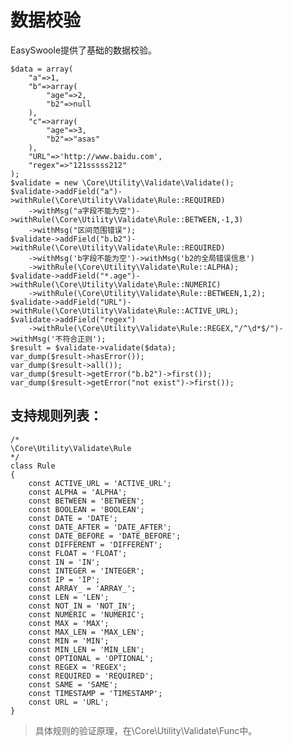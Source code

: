 # 数据校验
EasySwoole提供了基础的数据校验。
```
$data = array(
    "a"=>1,
    "b"=>array(
        "age"=>2,
        "b2"=>null
    ),
    "c"=>array(
        "age"=>3,
        "b2"=>"asas"
    ),
    "URL"=>'http://www.baidu.com',
    "regex"=>"121sssss212"
);
$validate = new \Core\Utility\Validate\Validate();
$validate->addField("a")->withRule(\Core\Utility\Validate\Rule::REQUIRED)
    ->withMsg("a字段不能为空")->withRule(\Core\Utility\Validate\Rule::BETWEEN,-1,3)
    ->withMsg("区间范围错误");
$validate->addField("b.b2")->withRule(\Core\Utility\Validate\Rule::REQUIRED)
    ->withMsg('b字段不能为空')->withMsg('b2的全局错误信息')
    ->withRule(\Core\Utility\Validate\Rule::ALPHA);
$validate->addField("*.age")->withRule(\Core\Utility\Validate\Rule::NUMERIC)
    ->withRule(\Core\Utility\Validate\Rule::BETWEEN,1,2);
$validate->addField("URL")->withRule(\Core\Utility\Validate\Rule::ACTIVE_URL);
$validate->addField("regex")
    ->withRule(\Core\Utility\Validate\Rule::REGEX,"/^\d*$/")->withMsg('不符合正则');
$result = $validate->validate($data);
var_dump($result->hasError());
var_dump($result->all());
var_dump($result->getError("b.b2")->first());
var_dump($result->getError("not exist")->first());
```

## 支持规则列表：
```
/*
\Core\Utility\Validate\Rule
*/
class Rule
{
    const ACTIVE_URL = 'ACTIVE_URL';
    const ALPHA = 'ALPHA';
    const BETWEEN = 'BETWEEN';
    const BOOLEAN = 'BOOLEAN';
    const DATE = 'DATE';
    const DATE_AFTER = 'DATE_AFTER';
    const DATE_BEFORE = 'DATE_BEFORE';
    const DIFFERENT = 'DIFFERENT';
    const FLOAT = 'FLOAT';
    const IN = 'IN';
    const INTEGER = 'INTEGER';
    const IP = 'IP';
    const ARRAY_ = 'ARRAY_';
    const LEN = 'LEN';
    const NOT_IN = 'NOT_IN';
    const NUMERIC = 'NUMERIC';
    const MAX = 'MAX';
    const MAX_LEN = 'MAX_LEN';
    const MIN = 'MIN';
    const MIN_LEN = 'MIN_LEN';
    const OPTIONAL = 'OPTIONAL';
    const REGEX = 'REGEX';
    const REQUIRED = 'REQUIRED';
    const SAME = 'SAME';
    const TIMESTAMP = 'TIMESTAMP';
    const URL = 'URL';
}
```
> 具体规则的验证原理，在\Core\Utility\Validate\Func中。

<script>
    var _hmt = _hmt || [];
    (function() {
        var hm = document.createElement("script");
        hm.src = "https://hm.baidu.com/hm.js?4c8d895ff3b25bddb6fa4185c8651cc3";
        var s = document.getElementsByTagName("script")[0];
        s.parentNode.insertBefore(hm, s);
    })();
</script>
<script>
(function(){
    var bp = document.createElement('script');
    var curProtocol = window.location.protocol.split(':')[0];
    if (curProtocol === 'https') {
        bp.src = 'https://zz.bdstatic.com/linksubmit/push.js';        
    }
    else {
        bp.src = 'http://push.zhanzhang.baidu.com/push.js';
    }
    var s = document.getElementsByTagName("script")[0];
    s.parentNode.insertBefore(bp, s);
})();
</script>
